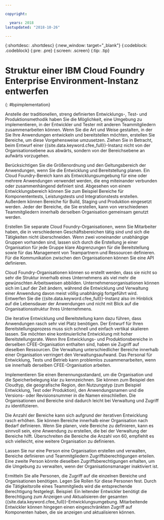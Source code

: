 ```yaml
---

copyright:

  years: 2018
lastupdated: "2018-10-26"

---
```


{:shortdesc: .shortdesc}
{:new_window: target="_blank"}
{:codeblock: .codeblock}
{:pre: .pre}
{:screen: .screen}
{:tip: .tip}

# Struktur einer IBM Cloud Foundry Enterprise Environment-Instanz entwerfen
{: #bpimplementation}

Anstelle der traditionellen, streng definierten Entwicklungs-, Test- und Produktionsmethodik haben Sie die Möglichkeit, eine Umgebung zu implementieren, in der Entwickler und Tester mit anderen Teammitgliedern zusammenarbeiten können. Wenn Sie die Art und Weise gestalten, in der Sie Ihre Anwendungen entwickeln und bereitstellen möchten, erstellen Sie Bereiche, um diese Vorgehensweise umzusetzen. Ziehen Sie in Betracht, beim Entwurf einer {{site.data.keyword.cfee_full}}-Instanz nicht von der Organisationsebene aus abwärts, sondern von der Bereichsebene an aufwärts vorzugehen.

Berücksichtigen Sie die Größenordnung und den Geltungsbereich der Anwendungen, wenn Sie die Entwicklung und Bereitstellung planen. Ein Cloud Foundry-Bereich kann als Entwicklungsumgebung für eine oder mehrere Anwendungen verwendet werden, die eng miteinander verbunden oder zusammenhängend definiert sind. Abgesehen von einem Entwicklungsbereich können Sie zum Beispiel Bereiche für Komponententests, Leistungstests und Integrationstests erstellen. Außerdem können Bereiche für Build, Staging und Produktion eingesetzt werden. Jeder der Bereiche, die Sie erstellen, kann von verschiedenen Teammitgliedern innerhalb derselben Organisation gemeinsam genutzt werden.

Erstellen Sie separate Cloud Foundry-Organisationen, wenn Sie Mitarbeiter haben, die in verschiedenen Geschäftsbereichen tätig sind und sich die Tätigkeiten nicht überschneiden. Wenn zwei voneinander unabhängige Gruppen vorhanden sind, lassen sich durch die Erstellung je einer Organisation für jede Gruppe klare Abgrenzungen für die Bereitstellung sowie für das Management von Teampartnern und Ressourcen definieren. Für die Kommunikation zwischen den Organisationen können Sie eine API definieren.

Cloud Foundry-Organisationen können so erstellt werden, dass sie nicht so sehr die Struktur innerhalb eines Unternehmens als viel mehr die gewünschten Arbeitsweisen abbilden. Unternehmensorganisationen können sich im Lauf der Zeit ändern, während die Entwicklung und Verwaltung einer Anwendung davon meist völlig unabhängig fortgeführt wird. Entwerfen Sie die {{site.data.keyword.cfee_full}}-Instanz also im Hinblick auf die Lebensdauer der Anwendungen und nicht mit Blick auf die Organisationsstruktur Ihres Unternehmens.

Die iterative Entwicklung und Bereitstellung kann dazu führen, dass Anwendungen rasch sehr viel Platz benötigen. Der Entwurf für Ihren Bereitstellungsprozess muss sich schnell und einfach vertikal skalieren lassen. Sie möchten eine kontinuierliche Entwicklung mit hoher Bereitstellungsrate. Wenn Ihre Entwicklungs- und Produktionsbereiche in derselben CFEE-Organisation enthalten sind, haben sie Zugriff auf dieselben Ressourcen. Die Verwaltung unterschiedlicher Bereiche innerhalb einer Organisation verringert den Verwaltungsaufwand. Das Personal für Entwicklung, Tests und Betrieb kann problemlos zusammenarbeiten, wenn sie innerhalb derselben CFEE-Organisation arbeiten.

Implementieren Sie einen Benennungsstandard, um die Organisation und die Speicherbelegung klar zu kennzeichnen. Sie können zum Beispiel den Cloudtyp, die geografische Region, den Nutzungstyp (zum Beispiel Entwicklung, Test oder Produktion), den Anwendungsnamen und die Versions- oder Revisionsnummer in die Namen einschließen. Die Organisationen und Bereiche sind dadurch leicht bei Verwaltung und Zugriff zu identifizieren.  

Die Anzahl der Bereiche kann sich aufgrund der iterativen Entwicklung rasch erhöhen. Sie können Bereiche innerhalb einer Organisation nach Bedarf definieren. Wenn Sie planen, viele Bereiche zu definieren, kann es sinnvoll sein, eine Anwendung zu erstellen, die bei der Verwaltung der Bereiche hilft. Überschreiten die Bereiche die Anzahl von 60, empfiehlt es sich vielleicht, eine weitere Organisation zu definieren.

Lassen Sie nur eine Person eine Organisation erstellen und verwalten, Bereiche definieren und Teammitgliedern Zugriffsberechtigungen erteilen. Eine zweite Person könnte dieselben Zugriffsberechtigungen erhalten, um die Umgebung zu verwalten, wenn der Organisationsmanager inaktiviert ist.  

Ermitteln Sie alle Personen, die Zugriff auf die einzelnen Bereiche und Organisationen benötigen. Legen Sie Rollen für diese Personen fest. Durch die Tätigkeitsrolle eines Teammitglieds wird die entsprechende Berechtigung festgelegt. Beispiel: Ein leitender Entwickler benötigt die Berechtigung zum Anzeigen und Aktualisieren der gesamten {{site.data.keyword.cfee_full}}-Entwicklungsumgebung. Mitarbeitende Entwickler können hingegen einen eingeschränkten Zugriff auf Komponenten haben, die sie anzeigen und aktualisieren können.
